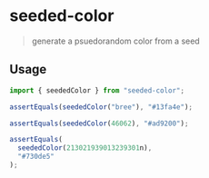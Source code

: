 # seeded-color
> generate a psuedorandom color from a seed

## Usage
```js
import { seededColor } from "seeded-color";

assertEquals(seededColor("bree"), "#13fa4e");

assertEquals(seededColor(46062), "#ad9200");

assertEquals(
  seededColor(213021939013239301n),
  "#730de5"
);
```